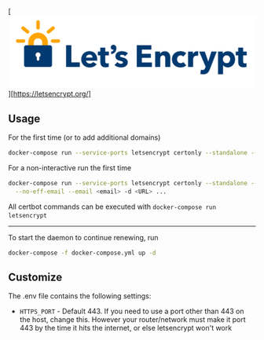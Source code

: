 [![letsencrypt](https://github.com/letsencrypt/website/raw/master/images/le-logo-wide.png)][https://letsencrypt.org/]

## Usage

For the first time (or to add additional domains)

```bash
docker-compose run --service-ports letsencrypt certonly --standalone --email <email> -d <URL> ...
```

For a non-interactive run the first time

```bash
docker-compose run --service-ports letsencrypt certonly --standalone --agree-tos \
  --no-eff-email --email <email> -d <URL> ...
```

All certbot commands can be executed with `docker-compose run letsencrypt`

---

To start the daemon to continue renewing, run

```bash
docker-compose -f docker-compose.yml up -d
```

## Customize

The .env file contains the following settings:

- `HTTPS_PORT` - Default 443. If you need to use a port other than 443 on the 
host, change this. However your router/network must make it port 443 by the 
time it hits the internet, or else letsencrypt won't work
